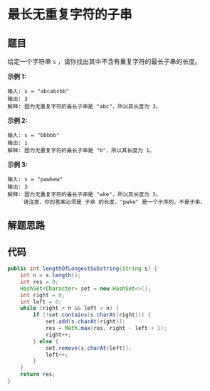 # 最长无重复字符的子串

## 题目

给定一个字符串 `s` ，请你找出其中不含有重复字符的最长子串的长度。

**示例 1:**

```
输入: s = "abcabcbb"
输出: 3 
解释: 因为无重复字符的最长子串是 "abc"，所以其长度为 3。
```

**示例 2:**

```
输入: s = "bbbbb"
输出: 1
解释: 因为无重复字符的最长子串是 "b"，所以其长度为 1。
```

**示例 3:**

```
输入: s = "pwwkew"
输出: 3
解释: 因为无重复字符的最长子串是 "wke"，所以其长度为 3。
     请注意，你的答案必须是 子串 的长度，"pwke" 是一个子序列，不是子串。
```



## 解题思路



## 代码

```java
public int lengthOfLongestSubstring(String s) {
    int n = s.length();
    int res = 0;
    HashSet<Character> set = new HashSet<>();
    int right = 0;
    int left = 0;
    while (right < n && left < n) {
        if (!set.contains(s.charAt(right))) {
            set.add(s.charAt(right));
            res = Math.max(res, right - left + 1);
            right++;
        } else {
            set.remove(s.charAt(left));
            left++;
        }
    }
    return res;
}
```

